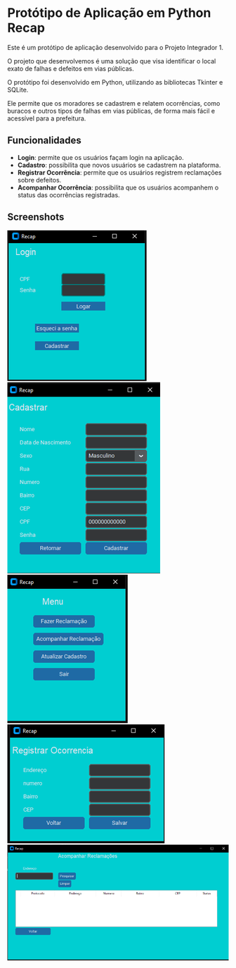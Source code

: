 # Protótipo de Aplicação em Python Recap

Este é um protótipo de aplicação desenvolvido para o Projeto Integrador 1.

O projeto que desenvolvemos é uma solução que visa identificar o local exato de falhas e defeitos em vias públicas.

O protótipo foi desenvolvido em Python, utilizando as bibliotecas Tkinter e SQLite.

Ele permite que os moradores se cadastrem e relatem ocorrências, como buracos e outros tipos de falhas em vias públicas, de forma mais fácil e acessível para a prefeitura.

## Funcionalidades

- **Login**: permite que os usuários façam login na aplicação.
- **Cadastro**: possibilita que novos usuários se cadastrem na plataforma.
- **Registrar Ocorrência**: permite que os usuários registrem reclamações sobre defeitos.
- **Acompanhar Ocorrência**: possibilita que os usuários acompanhem o status das ocorrências registradas.

## Screenshots

![Login](images/login.png)
![Cadastro](images/cadastro.png)
![Menu](images/menu.png)
![Registrar Ocorrência](images/registrar_.png)
![Acompanhar Ocorrência](images/acompanhar.png)
